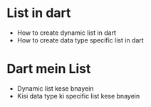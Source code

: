 # List in dart
 - How to create dynamic list in dart
 - How to create data type specific list in dart

# Dart mein List
- Dynamic list kese bnayein
- Kisi data type ki specific list kese bnayein
